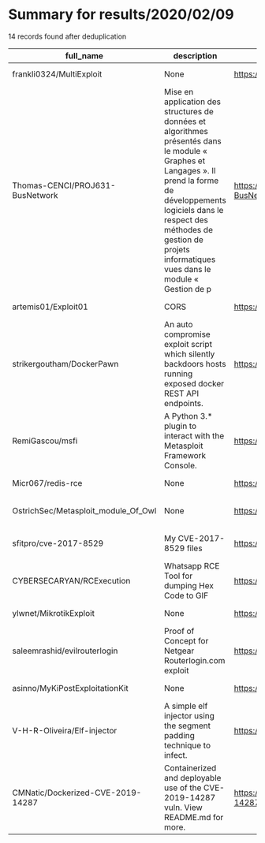 
# Summary for results/2020/02/09
    
14 records found after deduplication

| full_name | description | html_url | matched_list | matched_count | pushed_at | size | stargazers_count | language | forks_count | vul_ids |
|-------------------------------------|------------------------------------------------------------------------------------------------------------------------------------------------------------------------------------------------------------------------------------------------------------------|--------------------------------------------------------|----------------------------------|-----------------|---------------------------|--------|--------------------|------------|---------------|--------------------|
| frankli0324/MultiExploit | None | https://github.com/frankli0324/MultiExploit | ['exploit'] | 1 | 2020-02-09 14:14:51+00:00 | 22 | 4 | Python | 0 | [] |
| Thomas-CENCI/PROJ631-BusNetwork | Mise en application des structures de données et algorithmes présentés dans le module « Graphes et Langages ». Il prend la forme de développements logiciels dans le respect des méthodes de gestion de projets informatiques vues dans le module « Gestion de p | https://github.com/Thomas-CENCI/PROJ631-BusNetwork | ['exploit'] | 1 | 2020-02-09 20:34:34+00:00 | 37 | 0 | Python | 0 | [] |
| artemis01/Exploit01 | CORS | https://github.com/artemis01/Exploit01 | ['exploit'] | 1 | 2020-02-09 13:40:32+00:00 | 9 | 0 | HTML | 1 | [] |
| strikergoutham/DockerPawn | An auto compromise exploit script which silently backdoors hosts running exposed docker REST API endpoints. | https://github.com/strikergoutham/DockerPawn | ['exploit'] | 1 | 2020-02-09 03:16:35+00:00 | 19 | 3 | Python | 2 | [] |
| RemiGascou/msfi | A Python 3.* plugin to interact with the Metasploit Framework Console. | https://github.com/RemiGascou/msfi | ['metasploit module OR payload'] | 1 | 2020-02-09 10:51:44+00:00 | 72 | 1 | Python | 0 | [] |
| Micr067/redis-rce | None | https://github.com/Micr067/redis-rce | ['rce'] | 1 | 2020-02-09 01:29:31+00:00 | 12 | 0 | Python | 0 | [] |
| OstrichSec/Metasploit_module_Of_Owl | None | https://github.com/OstrichSec/Metasploit_module_Of_Owl | ['metasploit module OR payload'] | 1 | 2020-02-09 05:22:31+00:00 | 0 | 0 | Ruby | 0 | [] |
| sfitpro/cve-2017-8529 | My CVE-2017-8529 files | https://github.com/sfitpro/cve-2017-8529 | ['cve-2'] | 1 | 2020-02-09 05:49:45+00:00 | 3 | 0 | PowerShell | 0 | ['CVE-2017-8529'] |
| CYBERSECARYAN/RCExecution | Whatsapp RCE Tool for dumping Hex Code to GIF | https://github.com/CYBERSECARYAN/RCExecution | ['rce'] | 1 | 2020-02-09 09:42:12+00:00 | 3 | 2 | Shell | 3 | [] |
| ylwnet/MikrotikExploit | None | https://github.com/ylwnet/MikrotikExploit | ['exploit'] | 1 | 2020-02-09 11:23:10+00:00 | 7 | 1 | Python | 0 | [] |
| saleemrashid/evilrouterlogin | Proof of Concept for Netgear Routerlogin.com exploit | https://github.com/saleemrashid/evilrouterlogin | ['exploit'] | 1 | 2020-02-09 12:25:21+00:00 | 3 | 16 | HTML | 5 | [] |
| asinno/MyKiPostExploitationKit | None | https://github.com/asinno/MyKiPostExploitationKit | ['exploit'] | 1 | 2020-02-09 16:32:36+00:00 | 5 | 0 | PowerShell | 0 | [] |
| V-H-R-Oliveira/Elf-injector | A simple elf injector using the segment padding technique to infect. | https://github.com/V-H-R-Oliveira/Elf-injector | ['shellcode'] | 1 | 2020-02-09 19:05:31+00:00 | 80 | 1 | C | 1 | [] |
| CMNatic/Dockerized-CVE-2019-14287 | Containerized and deployable use of the CVE-2019-14287 vuln. View README.md for more. | https://github.com/CMNatic/Dockerized-CVE-2019-14287 | ['cve-2'] | 1 | 2020-02-09 21:28:10+00:00 | 5 | 5 | Dockerfile | 0 | ['CVE-2019-14287'] |
